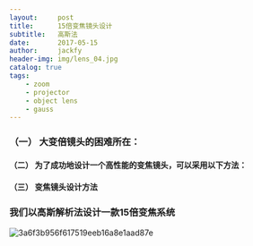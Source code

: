```yaml
---
layout:     post
title:      15倍变焦镜头设计
subtitle:   高斯法
date:       2017-05-15
author:     jackfy
header-img: img/lens_04.jpg
catalog: true
tags:
    - zoom
    - projector
    - object lens
    - gauss
---
```



### （一） 大变倍镜头的困难所在：
    
   

#### （二） 为了成功地设计一个高性能的变焦镜头，可以采用以下方法：

         
           
#### （三） 变焦镜头设计方法

        
### 我们以高斯解析法设计一款15倍变焦系统

![3a6f3b956f617519eeb16a8e1aad87e](https://user-images.githubusercontent.com/131378528/233795367-53d1f6a0-5b0d-494a-94a7-a3ad1f3a4c79.png)

